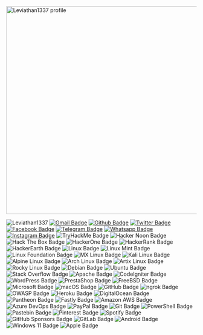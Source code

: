 
<img src="https://i.ibb.co/NZgFFtG/Leviathan-Perfect-Hunter.png" height='550' width='1000' alt="Leviathan1337 profile">

<img title="Leviathan1337" src="https://komarev.com/ghpvc/?username=Leviathan1337&text_color=FF00FF&label=Views&color=000000&text_color=00FF00&bg_color=000000&style=flat"></a>
[![Gmail Badge](https://img.shields.io/badge/-elisathaliaaurora@gmail.com-black?style=flat&logo=Gmail&link=mailto:elisathaliaaurora@gmail.com)](mailto:elisathaliaaurora@gmail.com) 
[![Github Badge](https://img.shields.io/badge/-Leviathan1337-black?style=flat&logo=github&link=https://github.com/Leviathan1337)](https://www.github.com/Leviathan1337) 
[![Twitter Badge](https://img.shields.io/badge/-LeviathanPerfectHunter-black?style=flat&logo=twitter&link=https://twitter.com/LeviathanPerfectHunter)](https://twitter.com/LeviathanPerfectHunter) 
[![Facebook Badge](https://img.shields.io/badge/-LeviathanPerfectHunter-black?style=flat&logo=facebook&link=https://facebook.com/LeviathanPerfectHunter)](https://facebook.com/LeviathanPerfectHunter)
[![Telegram Badge](https://img.shields.io/badge/-Leviathan1337-black?style=flat&logo=telegram&link=https://telegram.me/LeviathanPerfectHunter)](https://telegram.me/haxorworld)
[![Whatsapp Badge](https://img.shields.io/badge/-LeviathanPerfectHunter-black?style=flat&logo=whatsapp&link=https://wa.me/6282123132200)](https://wa.me/6282123132200)
[![Instagram Badge](https://img.shields.io/badge/-LeviathanPerfectHunter-black?style=flat&logo=instagram&link=https://instagram.com/alivos7)](https://instagram.com/alivos7)
![TryHackMe Badge](https://img.shields.io/badge/TryHackMe-212C42?logo=tryhackme&logoColor=fff&style=plastic)
![Hacker Noon Badge](https://img.shields.io/badge/Hacker%20Noon-00FE00?logo=hackernoon&logoColor=000&style=plastic)
![Hack The Box Badge](https://img.shields.io/badge/Hack%20The%20Box-9FEF00?logo=hackthebox&logoColor=000&style=plastic)
![HackerOne Badge](https://img.shields.io/badge/HackerOne-494649?logo=hackerone&logoColor=fff&style=plastic)
![HackerRank Badge](https://img.shields.io/badge/HackerRank-00EA64?logo=hackerrank&logoColor=000&style=plastic)
![HackerEarth Badge](https://img.shields.io/badge/HackerEarth-2C3454?logo=hackerearth&logoColor=fff&style=plastic)
![Linux Badge](https://img.shields.io/badge/Linux-FCC624?logo=linux&logoColor=000&style=plastic)
![Linux Mint Badge](https://img.shields.io/badge/Linux%20Mint-87CF3E?logo=linuxmint&logoColor=fff&style=plastic)
![Linux Foundation Badge](https://img.shields.io/badge/Linux%20Foundation-036?logo=linuxfoundation&logoColor=fff&style=plastic)
![MX Linux Badge](https://img.shields.io/badge/MX%20Linux-000?logo=mxlinux&logoColor=fff&style=plastic)
![Kali Linux Badge](https://img.shields.io/badge/Kali%20Linux-557C94?logo=kalilinux&logoColor=fff&style=plastic)
![Alpine Linux Badge](https://img.shields.io/badge/Alpine%20Linux-0D597F?logo=alpinelinux&logoColor=fff&style=plastic)
![Arch Linux Badge](https://img.shields.io/badge/Arch%20Linux-1793D1?logo=archlinux&logoColor=fff&style=plastic)
![Artix Linux Badge](https://img.shields.io/badge/Artix%20Linux-10A0CC?logo=artixlinux&logoColor=fff&style=plastic)
![Rocky Linux Badge](https://img.shields.io/badge/Rocky%20Linux-10B981?logo=rockylinux&logoColor=fff&style=plastic)
![Debian Badge](https://img.shields.io/badge/Debian-A81D33?logo=debian&logoColor=fff&style=plastic)
![Ubuntu Badge](https://img.shields.io/badge/Ubuntu-E95420?logo=ubuntu&logoColor=fff&style=plastic)
![Stack Overflow Badge](https://img.shields.io/badge/Stack%20Overflow-F58025?logo=stackoverflow&logoColor=fff&style=plastic)
![Apache Badge](https://img.shields.io/badge/Apache-D22128?logo=apache&logoColor=fff&style=plastic)
![CodeIgniter Badge](https://img.shields.io/badge/CodeIgniter-EF4223?logo=codeigniter&logoColor=fff&style=plastic)
![WordPress Badge](https://img.shields.io/badge/WordPress-21759B?logo=wordpress&logoColor=fff&style=plastic)
![PrestaShop Badge](https://img.shields.io/badge/PrestaShop-DF0067?logo=prestashop&logoColor=fff&style=plastic)
![FreeBSD Badge](https://img.shields.io/badge/FreeBSD-AB2B28?logo=freebsd&logoColor=fff&style=plastic)
![Microsoft Badge](https://img.shields.io/badge/Microsoft-5E5E5E?logo=microsoft&logoColor=fff&style=plastic)
![macOS Badge](https://img.shields.io/badge/macOS-000?logo=macos&logoColor=fff&style=plastic)
![GitHub Badge](https://img.shields.io/badge/GitHub-181717?logo=github&logoColor=fff&style=plastic)
![ngrok Badge](https://img.shields.io/badge/ngrok-1F1E37?logo=ngrok&logoColor=fff&style=plastic)
![OWASP Badge](https://img.shields.io/badge/OWASP-000?logo=owasp&logoColor=fff&style=plastic)
![Heroku Badge](https://img.shields.io/badge/Heroku-430098?logo=heroku&logoColor=fff&style=plastic)
![DigitalOcean Badge](https://img.shields.io/badge/DigitalOcean-0080FF?logo=digitalocean&logoColor=fff&style=plastic)
![Pantheon Badge](https://img.shields.io/badge/Pantheon-FFDC28?logo=pantheon&logoColor=000&style=plastic)
![Fastly Badge](https://img.shields.io/badge/Fastly-FF282D?logo=fastly&logoColor=fff&style=plastic)
![Amazon AWS Badge](https://img.shields.io/badge/Amazon%20AWS-232F3E?logo=amazonaws&logoColor=fff&style=plastic)
![Azure DevOps Badge](https://img.shields.io/badge/Azure%20DevOps-0078D7?logo=azuredevops&logoColor=fff&style=plastic)
![PayPal Badge](https://img.shields.io/badge/PayPal-00457C?logo=paypal&logoColor=fff&style=plastic)
![Git Badge](https://img.shields.io/badge/Git-F05032?logo=git&logoColor=fff&style=plastic)
![PowerShell Badge](https://img.shields.io/badge/PowerShell-5391FE?logo=powershell&logoColor=fff&style=plastic)
![Pastebin Badge](https://img.shields.io/badge/Pastebin-02456C?logo=pastebin&logoColor=fff&style=plastic)
![Pinterest Badge](https://img.shields.io/badge/Pinterest-BD081C?logo=pinterest&logoColor=fff&style=plastic)
![Spotify Badge](https://img.shields.io/badge/Spotify-1DB954?logo=spotify&logoColor=fff&style=plastic)
![GitHub Sponsors Badge](https://img.shields.io/badge/GitHub%20Sponsors-EA4AAA?logo=githubsponsors&logoColor=fff&style=plastic)
![GitLab Badge](https://img.shields.io/badge/GitLab-FC6D26?logo=gitlab&logoColor=fff&style=plastic)
![Android Badge](https://img.shields.io/badge/Android-3DDC84?logo=android&logoColor=fff&style=plastic)
![Windows 11 Badge](https://img.shields.io/badge/Windows%2011-0078D4?logo=windows11&logoColor=fff&style=plastic)
![Apple Badge](https://img.shields.io/badge/Apple-000?logo=apple&logoColor=fff&style=plastic)
